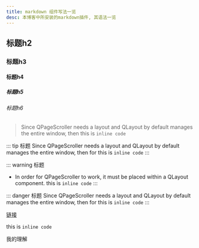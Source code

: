 ```yaml
---
title: markdown 组件写法一览
desc: 本博客中所安装的markdown插件, 其语法一览
---
```


## 标题h2

### 标题h3

#### 标题h4

##### 标题h5

###### 标题h6


> Since QPageScroller needs a layout and QLayout by default manages the entire window, then
this is `inline code`

::: tip 标题
Since QPageScroller needs a layout and QLayout by default manages the entire window, then for
this is `inline code`
:::

::: warning 标题

* In order for QPageScroller to work, it must be placed within a QLayout component.
this is `inline code`
:::

::: danger 标题
Since QPageScroller needs a layout and QLayout by default manages the entire window, then for
this is `inline code`
:::

[链接](https://www.baidu.com)

this is `inline code`

<kbd>我的理解</kbd>
